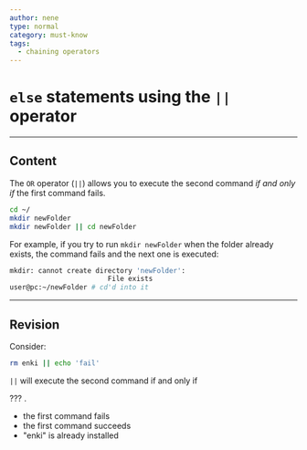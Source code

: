 ```yaml
---
author: nene
type: normal
category: must-know
tags:
  - chaining operators
---
```


# `else` statements using the `||` operator


---

## Content

The `OR` operator (`||`) allows you to execute the second command *if and only if* the first command fails.

```bash
cd ~/
mkdir newFolder
mkdir newFolder || cd newFolder
```

For example, if you try to run `mkdir newFolder` when the folder already exists, the command fails and the next one is executed:

```bash
mkdir: cannot create directory 'newFolder':
                        File exists
user@pc:~/newFolder # cd'd into it
```


---

## Revision

Consider:

```bash
rm enki || echo 'fail'
```

`||` will execute the second command if and only if 

??? .

* the first command fails
* the first command succeeds
* "enki" is already installed
